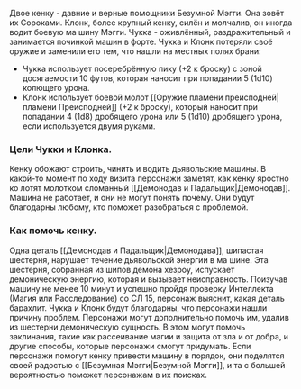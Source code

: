 Двое кенку - давние и верные помощники Безумной Мэгги. Она зовёт их Сороками. Клонк, более крупный кенку, силён и молчалив, он иногда водит боевую ма­ шину Мэгги.
Чукка - оживлённый, раздражительный и занимается починкой машин в форте.
Чукка и Клонк потеряли своё оружие и заменили его тем, что нашли на местных полях брани:
- Чукка использует посеребрённую пику (+2 к броску) с зоной досягаемости 10 футов, которая наносит при попадании 5 (1d10) колющего урона.
- Клонк использует боевой молот [[Оружие пламени преисподней|пламени Преисподней]] (+2 к броску), который наносит при попадании 4 (1d8) дробящего урона или 5 (1d10) дробящего урона, если используется двумя руками.
### Цели Чукки и Клонка.
Кенку обожают строить, чинить и водить дьявольские машины.
В какой-то момент по ходу визита персонажи заметят, как кенку яростно ко­ лотят молотком сломанный [[Демонодав и Падальщик|Демонодав]].
Машина не работает, и они не могут понять почему.
Они будут благодарны любому, кто поможет разобраться с проблемой.
### Как помочь кенку.
Одна деталь [[Демонодав и Падальщик|Демонодава]], шипастая шестерня, нарушает течение дьявольской энергии в ма­ шине.
Эта шестерня, собранная из шипов демона хезроу, испускает демоническую энергию, которая и вызывает неисправность.
Поизучав машину не менее 10 минут и успешно пройдя проверку Интеллекта (Магия или Расследование) со СЛ 15, персонаж выяснит, какая деталь барахлит.
Чукка и Клонк будут благодарны, что персонажи на­шли причину проблем.
Персонажи могут дополнительно помочь им, удалив из шестерни демоническую сущ­ность.
В этом могут помочь заклинания, такие как рассеивание магии и защита от зла и от добра, и другие способы, которые персонажи смогут придумать.
Если персонажи помогут кенку привести машину в порядок, они поделятся своей радостью с [[Безумная Мэгги|Безумной Мэгги]], и та с большей вероятностью поможет персонажам в их поисках.